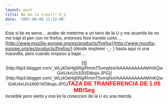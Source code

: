 ```yaml
---
layout: post
title: No me la creo!!! O_o
date: '2007-06-08 11:32:00'
---
```



<span style="font-family: arial;">Esta si ke es wena… acabo de meterme a un tarro de la U y me acuerdo ke no me traje el pen con mi firefox, entonces hice tramite corto…. </span>[http://www.mozilla-europe.org/es/products/firefox](http://www.mozilla-europe.org/es/products/firefox/)<span style="font-family: arial;"> (desde iexplorer -_- ) hasta aqui ni una maravilla, pero cuando empeso a bajar…</span>

<div style="text-align: center; font-family: arial;">[![](http://bp3.blogger.com/_WLj4OeHg5Rg/RmmT5vmqNxI/AAAAAAAAAAM/nKQwGi4U4xU/s320/Dibujo.JPG)](http://bp3.blogger.com/_WLj4OeHg5Rg/RmmT5vmqNxI/AAAAAAAAAAM/nKQwGi4U4xU/s1600-h/Dibujo.JPG)<span style="color: rgb(255, 0, 0);font-size:130%;"><span style="font-weight: bold;">TAZA DE TRANFERENCIA DE 1.05 MB/Seg</span></span><div style="text-align: left;">Increible pero sierto y eso ke la coneccion de la U es una <span style="font-style: italic;">mierda.</span><span style="font-style: italic;">  
</span></div></div>
